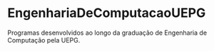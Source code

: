 # EngenhariaDeComputacaoUEPG
 Programas desenvolvidos ao longo da graduação de Engenharia de Computação pela UEPG.
